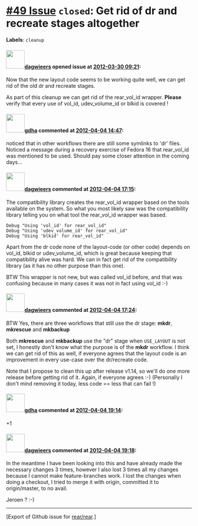 [\#49 Issue](https://github.com/rear/rear/issues/49) `closed`: Get rid of dr and recreate stages altogether
===========================================================================================================

**Labels**: `cleanup`

#### <img src="https://avatars.githubusercontent.com/u/388198?u=0732dee3fe5002278cfbf40359ec431bdcf5f06c&v=4" width="50">[dagwieers](https://github.com/dagwieers) opened issue at [2012-03-30 09:21](https://github.com/rear/rear/issues/49):

Now that the new layout code seems to be working quite well, we can get
rid of the old dr and recreate stages.

As part of this cleanup we can get rid of the rear\_vol\_id wrapper.
**Please** verify that every use of vol\_id, udev\_volume\_id or blkid
is covered !

#### <img src="https://avatars.githubusercontent.com/u/888633?u=cdaeb31efcc0048d3619651aa18dd4b76e636b21&v=4" width="50">[gdha](https://github.com/gdha) commented at [2012-04-04 14:47](https://github.com/rear/rear/issues/49#issuecomment-4954930):

noticed that in other workflows there are still some symlinks to 'dr'
files. Noticed a message during a recovery exercise of Fedora 16 that
rear\_vol\_id was mentioned to be used. Should pay some closer attention
in the coming days...

#### <img src="https://avatars.githubusercontent.com/u/388198?u=0732dee3fe5002278cfbf40359ec431bdcf5f06c&v=4" width="50">[dagwieers](https://github.com/dagwieers) commented at [2012-04-04 17:15](https://github.com/rear/rear/issues/49#issuecomment-4958370):

The compatibility library creates the rear\_vol\_id wrapper based on the
tools available on the system. So what you most likely saw was the
compatibility library telling you on what tool the rear\_vol\_id wrapper
was based.

    Debug "Using 'vol_id' for rear_vol_id"
    Debug "Using 'udev_volume_id' for rear_vol_id"
    Debug "Using 'blkid' for rear_vol_id"

Apart from the dr code none of the layout-code (or other code) depends
on vol\_id, blkid or udev\_volume\_id, which is great because keeping
that compatibility alive was hard. We can in fact get rid of the
compatibility library (as it has no other purpose than this one).

BTW This wrapper is not new, but was called vol\_id before, and that was
confusing because in many cases it was not in fact using vol\_id :-)

#### <img src="https://avatars.githubusercontent.com/u/388198?u=0732dee3fe5002278cfbf40359ec431bdcf5f06c&v=4" width="50">[dagwieers](https://github.com/dagwieers) commented at [2012-04-04 17:24](https://github.com/rear/rear/issues/49#issuecomment-4958565):

BTW Yes, there are three workflows that still use the dr stage:
**mkdr**, **mkrescue** and **mkbackup**

Both **mkrescue** and **mkbackup** use the "dr" stage when `USE_LAYOUT`
is not set, I honestly don't know what the purpose is of the **mkdr**
workflow. I think we can get rid of this as well, if everyone agrees
that the layout code is an improvement in every use-case over the
dr/recreate code.

Note that I propose to clean this up after release v1.14, so we'll do
one more release before getting rid of it. Again, if everyone agrees :-)
(Personally I don't mind removing it today, less code == less that can
fail !)

#### <img src="https://avatars.githubusercontent.com/u/888633?u=cdaeb31efcc0048d3619651aa18dd4b76e636b21&v=4" width="50">[gdha](https://github.com/gdha) commented at [2012-04-04 19:14](https://github.com/rear/rear/issues/49#issuecomment-4960810):

+1

#### <img src="https://avatars.githubusercontent.com/u/388198?u=0732dee3fe5002278cfbf40359ec431bdcf5f06c&v=4" width="50">[dagwieers](https://github.com/dagwieers) commented at [2012-04-04 19:18](https://github.com/rear/rear/issues/49#issuecomment-4960897):

In the meantime I have been looking into this and have already made the
necessary changes 3 times, however I also lost 3 times all my changes
because I cannot make feature-branches work. I lost the changes when
doing a checkout, I tried to merge it with origin, committed it to
origin/master, to no avail.

Jeroen ? :-)

------------------------------------------------------------------------

\[Export of Github issue for
[rear/rear](https://github.com/rear/rear).\]
